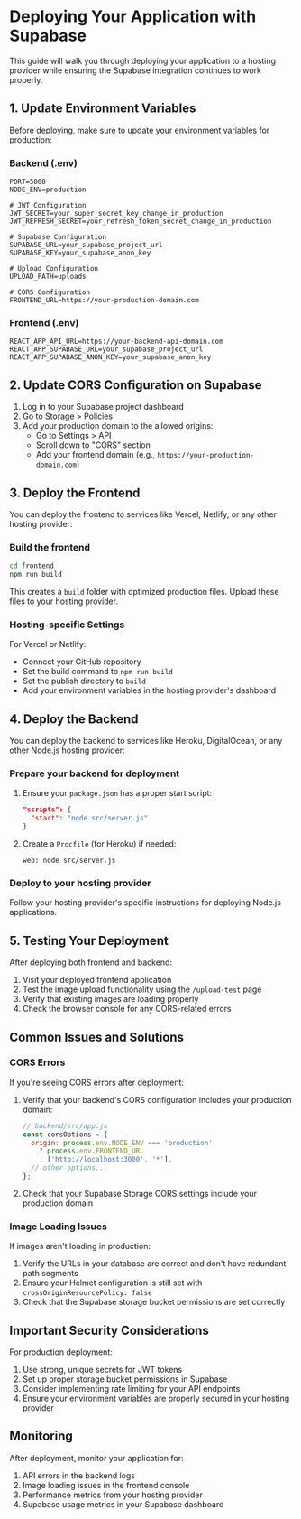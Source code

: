 # Deploying Your Application with Supabase

This guide will walk you through deploying your application to a hosting provider while ensuring the Supabase integration continues to work properly.

## 1. Update Environment Variables

Before deploying, make sure to update your environment variables for production:

### Backend (.env)

```
PORT=5000
NODE_ENV=production

# JWT Configuration
JWT_SECRET=your_super_secret_key_change_in_production
JWT_REFRESH_SECRET=your_refresh_token_secret_change_in_production

# Supabase Configuration
SUPABASE_URL=your_supabase_project_url
SUPABASE_KEY=your_supabase_anon_key

# Upload Configuration
UPLOAD_PATH=uploads

# CORS Configuration
FRONTEND_URL=https://your-production-domain.com
```

### Frontend (.env)

```
REACT_APP_API_URL=https://your-backend-api-domain.com
REACT_APP_SUPABASE_URL=your_supabase_project_url
REACT_APP_SUPABASE_ANON_KEY=your_supabase_anon_key
```

## 2. Update CORS Configuration on Supabase

1. Log in to your Supabase project dashboard
2. Go to Storage > Policies
3. Add your production domain to the allowed origins:
   - Go to Settings > API
   - Scroll down to "CORS" section
   - Add your frontend domain (e.g., `https://your-production-domain.com`)

## 3. Deploy the Frontend

You can deploy the frontend to services like Vercel, Netlify, or any other hosting provider:

### Build the frontend

```bash
cd frontend
npm run build
```

This creates a `build` folder with optimized production files. Upload these files to your hosting provider.

### Hosting-specific Settings

For Vercel or Netlify:
- Connect your GitHub repository
- Set the build command to `npm run build`
- Set the publish directory to `build`
- Add your environment variables in the hosting provider's dashboard

## 4. Deploy the Backend

You can deploy the backend to services like Heroku, DigitalOcean, or any other Node.js hosting provider:

### Prepare your backend for deployment

1. Ensure your `package.json` has a proper start script:
   ```json
   "scripts": {
     "start": "node src/server.js"
   }
   ```

2. Create a `Procfile` (for Heroku) if needed:
   ```
   web: node src/server.js
   ```

### Deploy to your hosting provider

Follow your hosting provider's specific instructions for deploying Node.js applications.

## 5. Testing Your Deployment

After deploying both frontend and backend:

1. Visit your deployed frontend application
2. Test the image upload functionality using the `/upload-test` page
3. Verify that existing images are loading properly
4. Check the browser console for any CORS-related errors

## Common Issues and Solutions

### CORS Errors

If you're seeing CORS errors after deployment:

1. Verify that your backend's CORS configuration includes your production domain:
   ```javascript
   // backend/src/app.js
   const corsOptions = {
     origin: process.env.NODE_ENV === 'production' 
       ? process.env.FRONTEND_URL 
       : ['http://localhost:3000', '*'],
     // other options...
   };
   ```

2. Check that your Supabase Storage CORS settings include your production domain

### Image Loading Issues

If images aren't loading in production:

1. Verify the URLs in your database are correct and don't have redundant path segments
2. Ensure your Helmet configuration is still set with `crossOriginResourcePolicy: false`
3. Check that the Supabase storage bucket permissions are set correctly

## Important Security Considerations

For production deployment:

1. Use strong, unique secrets for JWT tokens
2. Set up proper storage bucket permissions in Supabase
3. Consider implementing rate limiting for your API endpoints
4. Ensure your environment variables are properly secured in your hosting provider

## Monitoring

After deployment, monitor your application for:

1. API errors in the backend logs
2. Image loading issues in the frontend console
3. Performance metrics from your hosting provider
4. Supabase usage metrics in your Supabase dashboard 